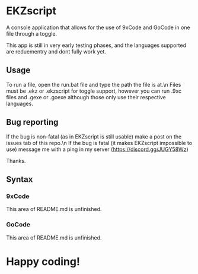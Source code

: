 # EKZscript
A console application that allows for the use of 9xCode and GoCode in one file through a toggle.

This app is still in very early testing phases, and the languages supported are reduementry and dont fully work yet.

## Usage

To run a file, open the run.bat file and type the path the file is at.\n
Files must be .ekz or .ekzscript for toggle support, however you can run .9xc files and .gexe or .goexe although those only use their respective languages.

## Bug reporting

If the bug is non-fatal (as in EKZscript is still usable) make a post on the issues tab of this repo.\n
If the bug is fatal (it makes EKZscript impossible to use) message me with a ping in my server (https://discord.gg/JUGY58Wz)

Thanks.

## Syntax

### 9xCode

This area of README.md is unfinished.

### GoCode

This area of README.md is unfinished.

# Happy coding!
